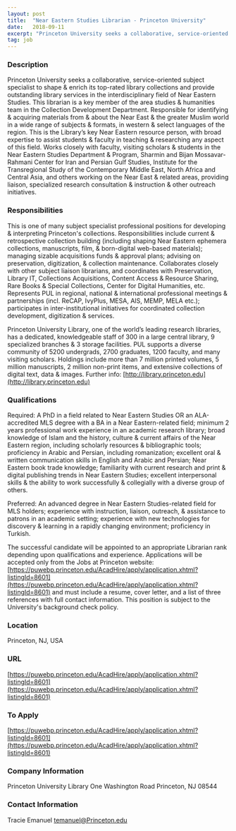 ```yaml
---
layout: post
title:  "Near Eastern Studies Librarian - Princeton University"
date:   2018-09-11
excerpt: "Princeton University seeks a collaborative, service-oriented subject specialist to shape & enrich its top-rated library collections and provide outstanding library services in the interdisciplinary field of Near Eastern Studies. This librarian is a key member of the area studies & humanities team in the Collection Development Department. Responsible for identifying..."
tag: job
---
```


### Description   

Princeton University seeks a collaborative, service-oriented subject specialist to shape & enrich its top-rated library collections and provide outstanding library services in the interdisciplinary field of Near Eastern Studies. This librarian is a key member of the area studies & humanities team in the Collection Development Department. Responsible for identifying & acquiring materials from & about the Near East & the greater Muslim world in a wide range of subjects & formats, in western & select languages of the region. This is the Library’s key Near Eastern resource person, with broad expertise to assist students & faculty in teaching & researching any aspect of this field. Works closely with faculty, visiting scholars & students in the Near Eastern Studies Department & Program, Sharmin and Bijan Mossavar-Rahmani Center for Iran and Persian Gulf Studies, Institute for the Transregional Study of the Contemporary Middle East, North Africa and Central Asia, and others working on the Near East & related areas, providing liaison, specialized research consultation & instruction & other outreach initiatives. 


### Responsibilities   

This is one of many subject specialist professional positions for developing & interpreting Princeton's collections. Responsibilities include current & retrospective collection building (including shaping Near Eastern ephemera collections, manuscripts, film, & born-digital web-based materials); managing sizable acquisitions funds & approval plans; advising on preservation, digitization, & collection maintenance. Collaborates closely with other subject liaison librarians, and coordinates with Preservation, Library IT, Collections Acquisitions, Content Access & Resource Sharing, Rare Books & Special Collections, Center for Digital Humanities, etc. Represents PUL in regional, national & international professional meetings & partnerships (incl. ReCAP, IvyPlus, MESA, AIS, MEMP, MELA etc.); participates in inter-institutional initiatives for coordinated collection development, digitization & services.

Princeton University Library, one of the world’s leading research libraries, has a dedicated, knowledgeable staff of 300 in a large central library, 9 specialized branches & 3 storage facilities. PUL supports a diverse community of 5200 undergrads, 2700 graduates, 1200 faculty, and many visiting scholars. Holdings include more than 7 million printed volumes, 5 million manuscripts, 2 million non-print items, and extensive collections of digital text, data & images. Further info: [http://library.princeton.edu](http://library.princeton.edu)



### Qualifications   

Required: A PhD in a field related to Near Eastern Studies OR an ALA-accredited MLS degree with a BA in a Near Eastern-related field; minimum 2 years professional work experience in an academic research library; broad knowledge of Islam and the history, culture & current affairs of the Near Eastern region, including scholarly resources & bibliographic tools; proficiency in Arabic and Persian, including romanization; excellent oral & written communication skills in English and Arabic and Persian; Near Eastern book trade knowledge; familiarity with current research and print & digital publishing trends in Near Eastern Studies; excellent interpersonal skills & the ability to work successfully & collegially with a diverse group of others.

Preferred: An advanced degree in Near Eastern Studies-related field for MLS holders; experience with instruction, liaison, outreach, & assistance to patrons in an academic setting; experience with new technologies for discovery & learning in a rapidly changing environment; proficiency in Turkish.

The successful candidate will be appointed to an appropriate Librarian rank depending upon qualifications and experience. Applications will be accepted only from the Jobs at Princeton website: [https://puwebp.princeton.edu/AcadHire/apply/application.xhtml?listingId=8601](https://puwebp.princeton.edu/AcadHire/apply/application.xhtml?listingId=8601) and must include a resume, cover letter, and a list of three references with full contact information. This position is subject to the University's background check policy.






### Location   

Princeton, NJ, USA


### URL   

[https://puwebp.princeton.edu/AcadHire/apply/application.xhtml?listingId=8601](https://puwebp.princeton.edu/AcadHire/apply/application.xhtml?listingId=8601) 

### To Apply   

[https://puwebp.princeton.edu/AcadHire/apply/application.xhtml?listingId=8601](https://puwebp.princeton.edu/AcadHire/apply/application.xhtml?listingId=8601) 


### Company Information   

Princeton University Library One Washington Road Princeton, NJ 08544


### Contact Information   

Tracie Emanuel temanuel@Princeton.edu


